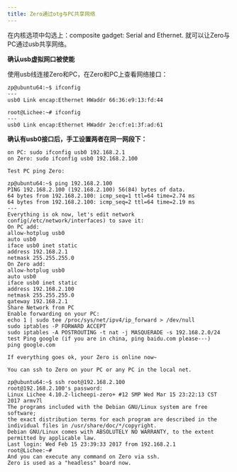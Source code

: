 ```yaml
---
title: Zero通过otg与PC共享网络
---
```


在内核选项中勾选上：composite gadget: Serial and Ethernet.
就可以让Zero与PC通过usb共享网络。

**确认usb虚拟网口被使能**

使用usb线连接Zero和PC，在Zero和PC上查看网络接口：

~~~~ {.sourceCode .bash}
zp@ubuntu64:~$ ifconfig 
---
usb0 Link encap:Ethernet HWaddr 66:36:e9:13:fd:44

root@Lichee:~# ifconfig 
---
usb0 Link encap:Ethernet HWaddr 2e:cf:e1:3f:ad:61
~~~~

**确认有usb0接口后，手工设置两者在同一网段下：**

~~~~ {.sourceCode .bash}
on PC: sudo ifconfig usb0 192.168.2.1
on Zero: sudo ifconfig usb0 192.168.2.100
~~~~

    Test PC ping Zero:

    zp@ubuntu64:~$ ping 192.168.2.100
    PING 192.168.2.100 (192.168.2.100) 56(84) bytes of data.
    64 bytes from 192.168.2.100: icmp_seq=1 ttl=64 time=2.74 ms
    64 bytes from 192.168.2.100: icmp_seq=2 ttl=64 time=2.19 ms
    ---
    Everything is ok now, let's edit network config(/etc/network/interfaces) to save it:
    On PC add:
    allow-hotplug usb0
    auto usb0
    iface usb0 inet static
    address 192.168.2.1
    netmask 255.255.255.0
    On Zero add:
    allow-hotplug usb0
    auto usb0
    iface usb0 inet static
    address 192.168.2.100
    netmask 255.255.255.0
    gateway 192.168.2.1
    Share Network from PC
    Enable forwarding on your PC:
    echo 1 | sudo tee /proc/sys/net/ipv4/ip_forward > /dev/null
    sudo iptables -P FORWARD ACCEPT
    sudo iptables -A POSTROUTING -t nat -j MASQUERADE -s 192.168.2.0/24
    test Ping google (if you are in china, ping baidu.com please---)
    ping google.com

    If everything goes ok, your Zero is online now~

    You can ssh to Zero on your PC or any PC in the local net.

    zp@ubuntu64:~$ ssh root@192.168.2.100
    root@192.168.2.100's password:
    Linux Lichee 4.10.2-licheepi-zero+ #12 SMP Wed Mar 15 23:22:13 CST 2017 armv7l
    The programs included with the Debian GNU/Linux system are free software;
    the exact distribution terms for each program are described in the
    individual files in /usr/share/doc/*/copyright.
    Debian GNU/Linux comes with ABSOLUTELY NO WARRANTY, to the extent
    permitted by applicable law.
    Last login: Wed Feb 15 23:39:33 2017 from 192.168.2.1
    root@Lichee:~#
    And you can execute any command on Zero via ssh.
    Zero is used as a "headless" board now.
